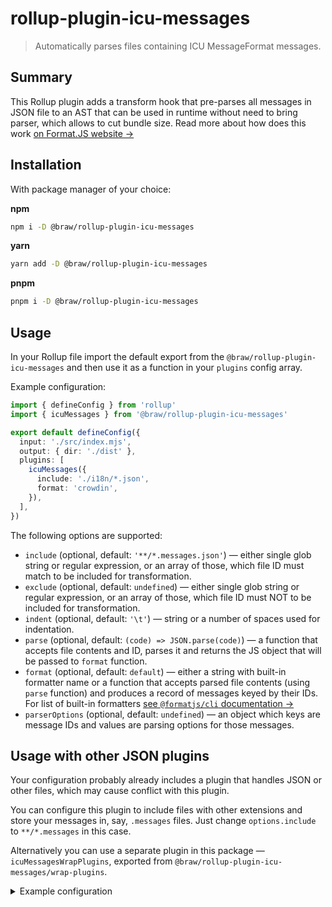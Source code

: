 # rollup-plugin-icu-messages

> Automatically parses files containing ICU MessageFormat messages.

## Summary

This Rollup plugin adds a transform hook that pre-parses all messages in JSON file to an AST that can be used in runtime without need to bring parser, which allows to cut bundle size. Read more about how does this work [on Format.JS website →](https://formatjs.io/docs/guides/advanced-usage#pre-compiling-messages)

## Installation

With package manager of your choice:

**npm**

```sh
npm i -D @braw/rollup-plugin-icu-messages
```

**yarn**

```sh
yarn add -D @braw/rollup-plugin-icu-messages
```

**pnpm**

```sh
pnpm i -D @braw/rollup-plugin-icu-messages
```

## Usage

In your Rollup file import the default export from the `@braw/rollup-plugin-icu-messages` and then use it as a function in your `plugins` config array.

Example configuration:

```ts
import { defineConfig } from 'rollup'
import { icuMessages } from '@braw/rollup-plugin-icu-messages'

export default defineConfig({
  input: './src/index.mjs',
  output: { dir: './dist' },
  plugins: [
    icuMessages({
      include: './i18n/*.json',
      format: 'crowdin',
    }),
  ],
})
```

The following options are supported:

- `include` (optional, default: `'**/*.messages.json'`) — either single glob string or regular expression, or an array of those, which file ID must match to be included for transformation.
- `exclude` (optional, default: `undefined`) — either single glob string or regular expression, or an array of those, which file ID must NOT to be included for transformation.
- `indent` (optional, default: `'\t'`) — string or a number of spaces used for indentation.
- `parse` (optional, default: `(code) => JSON.parse(code)`) — a function that accepts file contents and ID, parses it and returns the JS object that will be passed to `format` function.
- `format` (optional, default: `default`) — either a string with built-in formatter name or a function that accepts parsed file contents (using `parse` function) and produces a record of messages keyed by their IDs. For list of built-in formatters [see `@formatjs/cli` documentation →](https://formatjs.io/docs/tooling/cli#builtin-formatters)
- `parserOptions` (optional, default: `undefined`) — an object which keys are message IDs and values are parsing options for those messages.

## Usage with other JSON plugins

Your configuration probably already includes a plugin that handles JSON or other files, which may cause conflict with this plugin.

You can configure this plugin to include files with other extensions and store your messages in, say, `.messages` files. Just change `options.include` to `**/*.messages` in this case.

Alternatively you can use a separate plugin in this package — `icuMessagesWrapPlugins`, exported from `@braw/rollup-plugin-icu-messages/wrap-plugins`.

<details>
<summary>Example configuration</summary>

```ts
import { defineConfig } from 'rollup'
import json from '@rollup/plugin-json'
import { icuMessages } from '@braw/rollup-plugin-icu-messages'
import { icuMessagesWrapPlugins } from '@braw/rollup-plugin-icu-messages/wrap-plugins'

export default defineConfig({
  input: './src/index.mjs',
  output: { dir: './dist' },
  plugins: [
    json(),
    icuMessages({
      include: './i18n/*.json',
      format: 'crowdin',
    }),
    icuMessagesWrapPlugins({
      extendDefaults: true,
      wrappers: {
        'my-plugin'(plugin, filter) {
          // implement plugin wrapping here
          // use filter to check if the file is handled by icuMessages plugin
        },
      },
    }),
  ],
})
```

</details>
